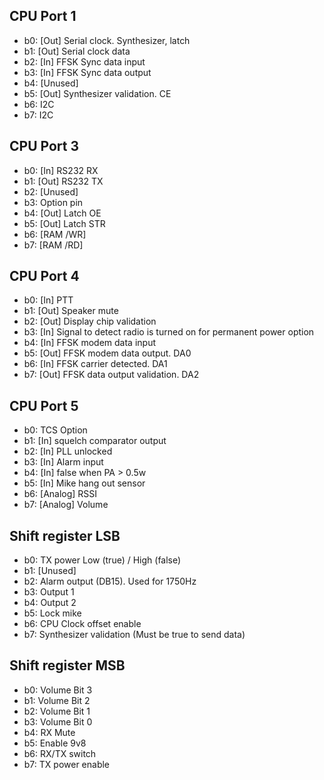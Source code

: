 CPU Port 1
----------
* b0: [Out] Serial clock. Synthesizer, latch
* b1: [Out] Serial clock data
* b2: [In] FFSK Sync data input
* b3: [In] FFSK Sync data output
* b4: [Unused]
* b5: [Out] Synthesizer validation. CE
* b6: I2C
* b7: I2C

CPU Port 3
----------
* b0: [In] RS232 RX
* b1: [Out] RS232 TX
* b2: [Unused]
* b3: Option pin
* b4: [Out] Latch OE
* b5: [Out] Latch STR
* b6: [RAM /WR]
* b7: [RAM /RD]

CPU Port 4
----------
* b0: [In] PTT
* b1: [Out] Speaker mute
* b2: [Out] Display chip validation
* b3: [In] Signal to detect radio is turned on for permanent power option
* b4: [In] FFSK modem data input
* b5: [Out] FFSK modem data output. DA0
* b6: [In] FFSK carrier detected. DA1
* b7: [Out] FFSK data output validation. DA2

CPU Port 5
----------
* b0: TCS Option
* b1: [In] squelch comparator output
* b2: [In] PLL unlocked
* b3: [In] Alarm input
* b4: [In] false when PA > 0.5w
* b5: [In] Mike hang out sensor
* b6: [Analog] RSSI
* b7: [Analog] Volume

Shift register LSB
------------------
* b0: TX power Low (true) / High (false)
* b1: [Unused]
* b2: Alarm output (DB15). Used for 1750Hz
* b3: Output 1
* b4: Output 2
* b5: Lock mike
* b6: CPU Clock offset enable
* b7: Synthesizer validation (Must be true to send data)

Shift register MSB
------------------
* b0: Volume Bit 3
* b1: Volume Bit 2
* b2: Volume Bit 1
* b3: Volume Bit 0
* b4: RX Mute
* b5: Enable 9v8
* b6: RX/TX switch
* b7: TX power enable